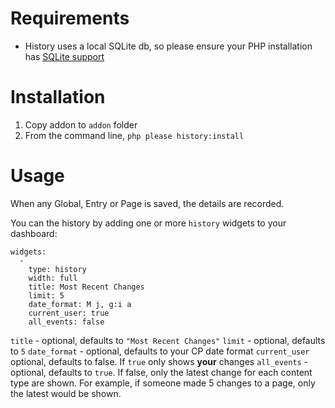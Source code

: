 # Requirements

* History uses a local SQLite db, so please ensure your PHP installation has [SQLite support](https://secure.php.net/manual/en/book.sqlite.php)

# Installation

1. Copy addon to `addon` folder
2. From the command line, `php please history:install`

# Usage

When any Global, Entry or Page is saved, the details are recorded.

You can the history by adding one or more `history` widgets to your dashboard:

```
widgets:
  -
    type: history
    width: full
    title: Most Recent Changes
    limit: 5
    date_format: M j, g:i a
    current_user: true
    all_events: false
```

`title` - optional, defaults to `"Most Recent Changes"`
`limit` - optional, defaults to `5`
`date_format` - optional, defaults to your CP date format
`current_user` optional, defaults to false. If `true` only shows **your** changes
`all_events` - optional, defaults to `true`. If false, only the latest change for each content type are shown. For example, if someone made 5 changes to a page, only the latest would be shown.
